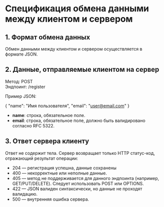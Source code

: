 # Спецификация обмена данными между клиентом и сервером

## 1. Формат обмена данных

Обмен данными между клиентом и сервером осуществляется в формате JSON.

## 2. Данные, отправляемые клиентом на сервер

Метод: POST  
Эндпоинт: /register

Пример JSON:

{
"name": "Имя пользователя",
"email": "user@email.com"
}

- **name**: строка, обязательное поле.
- **email**: строка, обязательное поле, должно быть валидировано согласно RFC 5322.

## 3. Ответ сервера клиенту

Ответ не содержит тела. Сервер возвращает только HTTP статус-код, отражающий результат операции:

- 204 — регистрация успешна, данные сохранены
- 400 — некорректные или неполные данные.
- 405 — метод не поддерживается для данного эндпоинта (например, GET/PUT/DELETE). Следует использовать POST или OPTIONS.
- 422 — JSON валиден синтаксически, но данные не проходят валидацию.
- 500 — внутренняя ошибка сервера.
